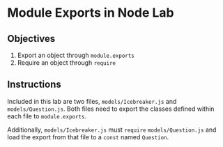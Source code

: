 # Module Exports in Node Lab

## Objectives

1. Export an object through `module.exports`
2. Require an object through `require`

## Instructions

Included in this lab are two files, `models/Icebreaker.js` and `models/Question.js`. Both files need to export the classes defined within each file to `module.exports`.

Additionally, `models/Icebreaker.js` must `require` `models/Question.js` and load the export from that file to a `const` named `Question`.

 